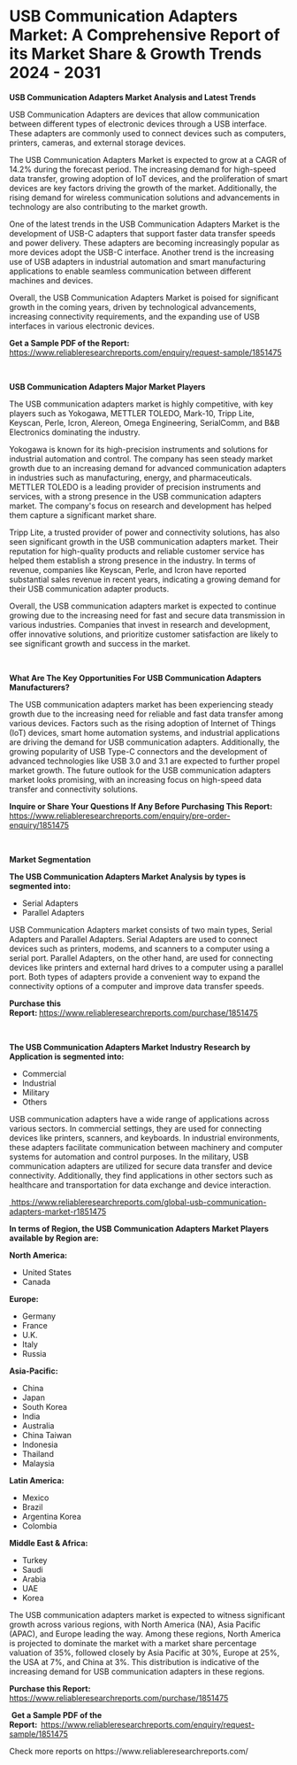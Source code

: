 <p><h1>USB Communication Adapters Market: A Comprehensive Report of its Market Share & Growth Trends 2024 - 2031</h1></p><p><strong>USB Communication Adapters Market Analysis and Latest Trends</strong></p>
<p><p>USB Communication Adapters are devices that allow communication between different types of electronic devices through a USB interface. These adapters are commonly used to connect devices such as computers, printers, cameras, and external storage devices.</p><p>The USB Communication Adapters Market is expected to grow at a CAGR of 14.2% during the forecast period. The increasing demand for high-speed data transfer, growing adoption of IoT devices, and the proliferation of smart devices are key factors driving the growth of the market. Additionally, the rising demand for wireless communication solutions and advancements in technology are also contributing to the market growth.</p><p>One of the latest trends in the USB Communication Adapters Market is the development of USB-C adapters that support faster data transfer speeds and power delivery. These adapters are becoming increasingly popular as more devices adopt the USB-C interface. Another trend is the increasing use of USB adapters in industrial automation and smart manufacturing applications to enable seamless communication between different machines and devices.</p><p>Overall, the USB Communication Adapters Market is poised for significant growth in the coming years, driven by technological advancements, increasing connectivity requirements, and the expanding use of USB interfaces in various electronic devices.</p></p>
<p><strong>Get a Sample PDF of the Report:&nbsp;</strong> <a href="https://www.reliableresearchreports.com/enquiry/request-sample/1851475">https://www.reliableresearchreports.com/enquiry/request-sample/1851475</a></p>
<p>&nbsp;</p>
<p><strong>USB Communication Adapters Major Market Players</strong></p>
<p><p>The USB communication adapters market is highly competitive, with key players such as Yokogawa, METTLER TOLEDO, Mark-10, Tripp Lite, Keyscan, Perle, Icron, Alereon, Omega Engineering, SerialComm, and B&B Electronics dominating the industry.</p><p>Yokogawa is known for its high-precision instruments and solutions for industrial automation and control. The company has seen steady market growth due to an increasing demand for advanced communication adapters in industries such as manufacturing, energy, and pharmaceuticals. METTLER TOLEDO is a leading provider of precision instruments and services, with a strong presence in the USB communication adapters market. The company's focus on research and development has helped them capture a significant market share.</p><p>Tripp Lite, a trusted provider of power and connectivity solutions, has also seen significant growth in the USB communication adapters market. Their reputation for high-quality products and reliable customer service has helped them establish a strong presence in the industry. In terms of revenue, companies like Keyscan, Perle, and Icron have reported substantial sales revenue in recent years, indicating a growing demand for their USB communication adapter products.</p><p>Overall, the USB communication adapters market is expected to continue growing due to the increasing need for fast and secure data transmission in various industries. Companies that invest in research and development, offer innovative solutions, and prioritize customer satisfaction are likely to see significant growth and success in the market.</p></p>
<p>&nbsp;</p>
<p><strong>What Are The Key Opportunities For USB Communication Adapters Manufacturers?</strong></p>
<p><p>The USB communication adapters market has been experiencing steady growth due to the increasing need for reliable and fast data transfer among various devices. Factors such as the rising adoption of Internet of Things (IoT) devices, smart home automation systems, and industrial applications are driving the demand for USB communication adapters. Additionally, the growing popularity of USB Type-C connectors and the development of advanced technologies like USB 3.0 and 3.1 are expected to further propel market growth. The future outlook for the USB communication adapters market looks promising, with an increasing focus on high-speed data transfer and connectivity solutions.</p></p>
<p><strong>Inquire or Share Your Questions If Any Before Purchasing This Report:</strong> <a href="https://www.reliableresearchreports.com/enquiry/pre-order-enquiry/1851475">https://www.reliableresearchreports.com/enquiry/pre-order-enquiry/1851475</a></p>
<p>&nbsp;</p>
<p><strong>Market Segmentation</strong></p>
<p><strong>The USB Communication Adapters Market Analysis by types is segmented into:</strong></p>
<p><ul><li>Serial Adapters</li><li>Parallel Adapters</li></ul></p>
<p><p>USB Communication Adapters market consists of two main types, Serial Adapters and Parallel Adapters. Serial Adapters are used to connect devices such as printers, modems, and scanners to a computer using a serial port. Parallel Adapters, on the other hand, are used for connecting devices like printers and external hard drives to a computer using a parallel port. Both types of adapters provide a convenient way to expand the connectivity options of a computer and improve data transfer speeds.</p></p>
<p><strong>Purchase this Report:&nbsp;</strong><a href="https://www.reliableresearchreports.com/purchase/1851475">https://www.reliableresearchreports.com/purchase/1851475</a></p>
<p>&nbsp;</p>
<p><strong>The USB Communication Adapters Market Industry Research by Application is segmented into:</strong></p>
<p><ul><li>Commercial</li><li>Industrial</li><li>Military</li><li>Others</li></ul></p>
<p><p>USB communication adapters have a wide range of applications across various sectors. In commercial settings, they are used for connecting devices like printers, scanners, and keyboards. In industrial environments, these adapters facilitate communication between machinery and computer systems for automation and control purposes. In the military, USB communication adapters are utilized for secure data transfer and device connectivity. Additionally, they find applications in other sectors such as healthcare and transportation for data exchange and device interaction.</p></p>
<p><a href="https://www.reliableresearchreports.com/global-usb-communication-adapters-market-r1851475">&nbsp;https://www.reliableresearchreports.com/global-usb-communication-adapters-market-r1851475</a></p>
<p><strong>In terms of Region, the USB Communication Adapters Market Players available by Region are:</strong></p>
<p>
    <p> <strong> North America: </strong>
        <ul>
            <li>United States</li>
            <li>Canada</li>
        </ul>
        </p> 
    <p> <strong> Europe: </strong>
        <ul>
            <li>Germany</li>
            <li>France</li>
            <li>U.K.</li>
            <li>Italy</li>
            <li>Russia</li>
        </ul>
        </p> 
    <p> <strong> Asia-Pacific: </strong>
        <ul>
            <li>China</li>
            <li>Japan</li>
            <li>South Korea</li>
            <li>India</li>
            <li>Australia</li>
            <li>China Taiwan</li>
            <li>Indonesia</li>
            <li>Thailand</li>
            <li>Malaysia</li>
        </ul>
        </p> 
    <p> <strong> Latin America: </strong>
        <ul>
            <li>Mexico</li>
            <li>Brazil</li>
            <li>Argentina Korea</li>
            <li>Colombia</li>
        </ul>
        </p> 
    <p> <strong> Middle East & Africa: </strong>
        <ul>
            <li>Turkey</li>
            <li>Saudi</li>
            <li>Arabia</li>
            <li>UAE</li>
            <li>Korea</li>
        </ul>
    </p>
    </p>
<p><p>The USB communication adapters market is expected to witness significant growth across various regions, with North America (NA), Asia Pacific (APAC), and Europe leading the way. Among these regions, North America is projected to dominate the market with a market share percentage valuation of 35%, followed closely by Asia Pacific at 30%, Europe at 25%, the USA at 7%, and China at 3%. This distribution is indicative of the increasing demand for USB communication adapters in these regions.</p></p>
<p><strong>Purchase this Report: </strong><a href="https://www.reliableresearchreports.com/purchase/1851475">https://www.reliableresearchreports.com/purchase/1851475</a></p>
<p>&nbsp;<strong>Get a Sample PDF of the Report:&nbsp;&nbsp;</strong><a href="https://www.reliableresearchreports.com/enquiry/request-sample/1851475">https://www.reliableresearchreports.com/enquiry/request-sample/1851475</a></p>
<p><strong></strong></p>
<p>Check more reports on https://www.reliableresearchreports.com/</p>